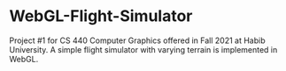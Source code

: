 # WebGL-Flight-Simulator
Project #1 for CS 440 Computer Graphics offered in Fall 2021 at Habib University. A simple flight simulator with varying terrain is implemented in WebGL. 
